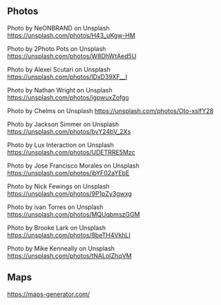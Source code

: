 ## Photos

Photo by NeONBRAND on Unsplash
https://unsplash.com/photos/H43_uKgw-HM

Photo by 2Photo Pots on Unsplash
https://unsplash.com/photos/W8DhWtAed5U

Photo by Alexei Scutari on Unsplash
https://unsplash.com/photos/lDxD39XF__I

Photo by Nathan Wright on Unsplash
https://unsplash.com/photos/igpwuxZofgo

Photo by Chelms on Unsplash
https://unsplash.com/photos/Oto-xslfY28

Photo by Jackson Simmer on Unsplash
https://unsplash.com/photos/bvY24bV_2Xs

Photo by Lux Interaction on Unsplash
https://unsplash.com/photos/UDETRRE5Mzc

Photo by Jose Francisco Morales on Unsplash
https://unsplash.com/photos/ibYF02aYEbE

Photo by Nick Fewings on Unsplash
https://unsplash.com/photos/9P1pZy3gwxg

Photo by ivan Torres on Unsplash
https://unsplash.com/photos/MQUqbmszGGM

Photo by Brooke Lark on Unsplash
https://unsplash.com/photos/8beTH4VkhLI

Photo by Mike Kenneally on Unsplash
https://unsplash.com/photos/tNALoIZhqVM

## Maps
https://maps-generator.com/
